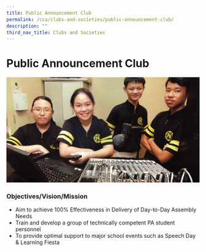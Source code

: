 ```yaml
---
title: Public Announcement Club
permalink: /cca/clubs-and-societies/public-announcement-club/
description: ""
third_nav_title: Clubs and Societies
---
```

Public Announcement Club
========================


![Public Announcement Club](/images/Public-Announcement.jpg)

### Objectives/Vision/Mission

*   Aim to achieve 100% Effectiveness in Delivery of Day-to-Day Assembly Needs
*   Train and develop a group of technically competent PA student personnel
*   To provide optimal support to major school events such as Speech Day & Learning Fiesta

